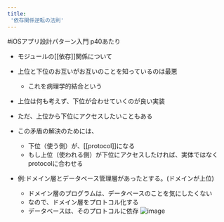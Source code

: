 ```yaml
---
title:
 '依存関係逆転の法則'
---
```


#iOSアプリ設計パターン入門 p40あたり
- モジュールの[[依存]]関係について
- 上位と下位のお互いがお互いのことを知っているのは最悪
    - これを病理学的結合という
- 上位は何も考えず、下位が合わせていくのが良い実装

- ただ、上位から下位にアクセスしたいこともある

- この矛盾の解決のためには、
    - 下位（使う側）が、[[protocol]]になる
    - もし上位（使われる側）が下位にアクセスしたければ、実体ではなくprotocolに合わせる

- 例:ドメイン層とデータベース管理層があったとする。(ドメインが上位)
    - ドメイン層のプログラムは、データベースのことを気にしたくない
    - なので、ドメイン層をプロトコル化する
    - データベースは、そのプロトコルに依存
![image](https://gyazo.com/8196cae3305927a0ed9a040517411818/thumb/1000)

